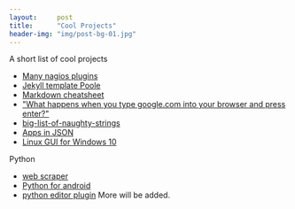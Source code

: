 ```yaml
---
layout:     post
title:      "Cool Projects"
header-img: "img/post-bg-01.jpg"
---
```


A short list of cool projects

  * [Many nagios plugins](https://github.com/HariSekhon/nagios-plugins)
  * [Jekyll template Poole](http://getpoole.com/)
  * [Markdown cheatsheet](https://github.com/adam-p/markdown-here/wiki/Markdown-Cheatsheet)
  * ["What happens when you type google.com into your browser and press enter?"](https://github.com/alex/what-happens-when)
  * [big-list-of-naughty-strings](https://github.com/minimaxir/big-list-of-naughty-strings)
  * [Apps in JSON](https://jasonette.com/)
  * [Linux GUI for Windows 10](http://www.starlig.ht/about/)
  
 Python
 
   * [web scraper](https://scrapy.org/)
   * [Python for android](https://github.com/kivy/python-for-android)
   * [python editor plugin](https://kite.com/)
 More will be added.

